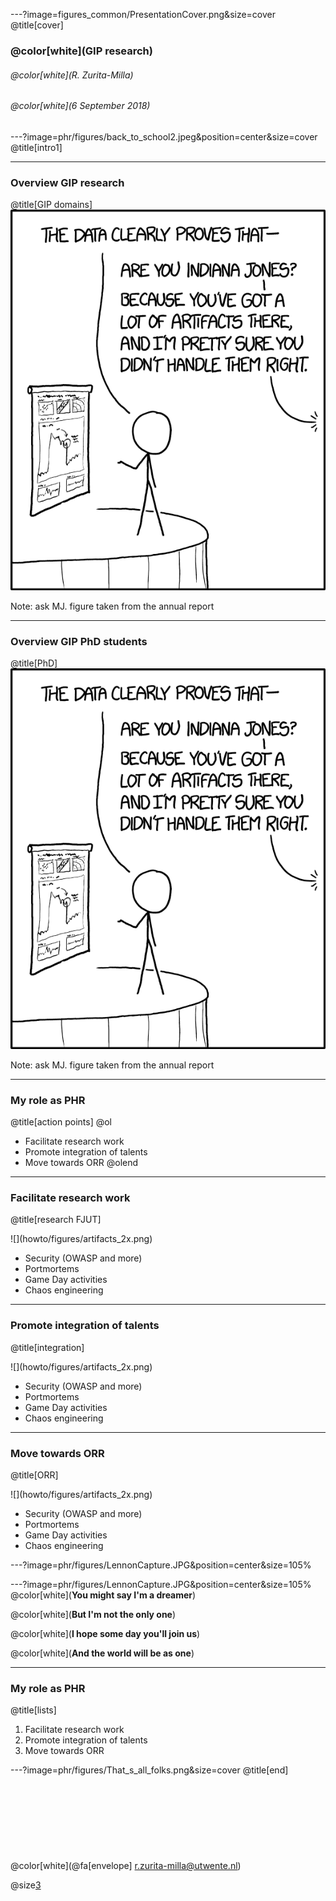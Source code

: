 ---?image=figures_common/PresentationCover.png&size=cover
@title[cover]
### @color[white](GIP research)
###### @color[white](R. Zurita-Milla)
###### @color[white](6 September 2018) 


---?image=phr/figures/back_to_school2.jpeg&position=center&size=cover
@title[intro1]

---
### Overview GIP research 
@title[GIP domains]
![](howto/figures/artifacts_2x.png)

Note: ask MJ. figure taken from the annual report

---
### Overview GIP PhD students 
@title[PhD]
![](howto/figures/artifacts_2x.png)

Note: ask MJ. figure taken from the annual report

--- 
### My role as PHR
@title[action points]
@ol
- Facilitate research work
- Promote integration of talents 
- Move towards ORR
@olend


--- 
### Facilitate research work
@title[research FJUT]
<div class="left">
![](howto/figures/artifacts_2x.png)
</div>
<div class="right">
    <ul>
        <li>Security (OWASP and more)</li>
        <li>‎Portmortems</li>
        <li>Game Day activities</li>
        <li>Chaos engineering</li>
    </ul>
</div>

--- 
### Promote integration of talents 
@title[integration]
<div class="left">
![](howto/figures/artifacts_2x.png)
</div>
<div class="right">
    <ul>
        <li>Security (OWASP and more)</li>
        <li>‎Portmortems</li>
        <li>Game Day activities</li>
        <li>Chaos engineering</li>
    </ul>
</div>

--- 
### Move towards ORR
@title[ORR]
<div class="left">
![](howto/figures/artifacts_2x.png)
</div>
<div class="right">
    <ul>
        <li>Security (OWASP and more)</li>
        <li>‎Portmortems</li>
        <li>Game Day activities</li>
        <li>Chaos engineering</li>
    </ul>
</div>

---?image=phr/figures/LennonCapture.JPG&position=center&size=105%

---?image=phr/figures/LennonCapture.JPG&position=center&size=105% 
@color[white](**You might say I'm a dreamer**)

@color[white](**But I'm not the only one**) 

@color[white](**I hope some day you'll join us**) 

@color[white](**And the world will be as one**) 

---
### My role as PHR
@title[lists]
1. Facilitate research work
2. Promote integration of talents 
3. Move towards ORR

---?image=phr/figures/That_s_all_folks.png&size=cover
@title[end]
<br><br>
<br><br>
<br><br>
<br><br>
<br>
@color[white](@fa[envelope] r.zurita-milla@utwente.nl)

@size[3](@color[white](bit.ly/2RZMPHR))






